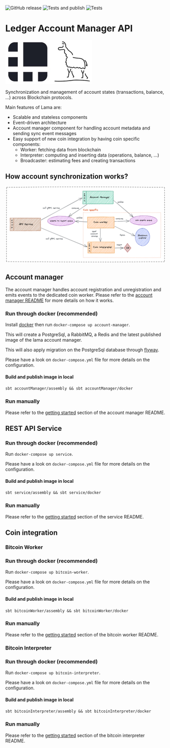![GitHub release](https://img.shields.io/github/v/release/ledgerhq/lama?color=0366d6&include_prereleases)
![Tests and publish](https://github.com/LedgerHQ/lama/workflows/Tests%20and%20publish/badge.svg)
![Tests](https://github.com/LedgerHQ/lama/workflows/Tests/badge.svg)

# Ledger Account Manager API

![](./lama.jpg)

Synchronization and management of account states (transactions, balance, ...) across Blockchain protocols.

Main features of Lama are:
- Scalable and stateless components
- Event-driven architecture
- Account manager component for handling account metadata and sending sync event messages
- Easy support of new coin integration by having coin specific components:
  * Worker: fetching data from blockchain
  * Interpreter: computing and inserting data (operations, balance, ...)
  * Broadcaster: estimating fees and creating transactions

## How account synchronization works?

![](./excalidraw/sync-overview.png)

## Account manager

The account manager handles account registration and unregistration and emits events to the dedicated coin worker.
Please refer to the [account manager README][account-manager] for more details on how it works.

### Run through docker (recommended)

Install [docker][docker] then run `docker-compose up account-manager`.

This will create a PostgreSql, a RabbitMQ, a Redis and the latest published image of the lama account manager.

This will also apply migration on the PostgreSql database through [flyway][flyway].

Please have a look on `docker-compose.yml` file for more details on the configuration.

#### Build and publish image in local

`sbt accountManager/assembly && sbt accountManager/docker`

### Run manually

Please refer to the [getting started][account-manager-getting-started] section of the account manager README.

## REST API Service

### Run through docker (recommended)

Run `docker-compose up service`.

Please have a look on `docker-compose.yml` file for more details on the configuration.

#### Build and publish image in local

`sbt service/assembly && sbt service/docker`

### Run manually

Please refer to the [getting started][service-getting-started] section of the service README.

## Coin integration

### Bitcoin Worker

### Run through docker (recommended)

Run `docker-compose up bitcoin-worker`.

Please have a look on `docker-compose.yml` file for more details on the configuration.

#### Build and publish image in local

`sbt bitcoinWorker/assembly && sbt bitcoinWorker/docker`

### Run manually

Please refer to the [getting started][bitcoin-worker-getting-started] section of the bitcoin worker README.

### Bitcoin Interpreter

### Run through docker (recommended)

Run `docker-compose up bitcoin-interpreter`.

Please have a look on `docker-compose.yml` file for more details on the configuration.

#### Build and publish image in local

`sbt bitcoinInterpreter/assembly && sbt bitcoinInterpreter/docker`

### Run manually

Please refer to the [getting started][bitcoin-interpreter-getting-started] section of the bitcoin interpreter README.


[docker]: https://docs.docker.com/get-docker/
[flyway]: https://flywaydb.org/
[account-manager]: https://github.com/LedgerHQ/lama/tree/master/account-manager
[account-manager-getting-started]: account-manager/README.md#getting-started
[service-getting-started]: service/README.md#getting-started
[bitcoin-interpreter-getting-started]: coins/bitcoin/interpreter/README.md#getting-started
[bitcoin-worker-getting-started]: coins/bitcoin/worker/README.md#getting-started